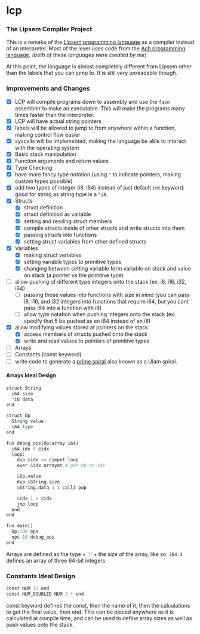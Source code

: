 # lcp
### The Lipsem Compiler Project

This is a remake of the [Lipsem programming language](https://github.com/Mespyr/lipsem) as a compiler instead of an interpreter.
Most of the lexer uses code from the [Ach programming language](https://github.com/Mespyr/ach).
*(both of these languages were created by me)*

At this point, the language is almost completely different from Lipsem other than the labels that you can jump to.
It is still very unreadable though.

### Improvements and Changes

- [x] LCP will compile programs down to assembly and use the `fasm` assembler to make an executable. This will make the programs many times faster than the interpreter.
- [x] LCP will have actual string pointers
- [x] labels will be allowed to jump to from anywhere within a function, making control flow easier
- [x] syscalls will be implemented, making the language be able to interact with the operating system
- [x] Basic stack manipulation
- [x] Function arguments and return values
- [x] Type Checking
- [x] have more fancy type notation (using `^` to indicate pointers, making custom types possible)
- [x] add two types of integer (i8, i64) instead of just default `int` keyword. good for string as string type is a `^i8`.
- [x] Structs
	- [x] struct definition
	- [x] struct definition as variable
	- [x] setting and reading struct members
	- [x] compile structs inside of other structs and write structs into them
	- [x] passing structs into functions
	- [x] setting struct variables from other defined structs
- [x] Variables
	- [x] making struct veriables
	- [x] setting variable types to primitive types
	- [x] changing between setting variable form variable on stack and value on stack (a pointer vs the primitive type)
- [ ] allow pushing of different type integers onto the stack (ex: i8, i16, i32, i64)
	- [ ] passing those values into functions with size in mind (you can pass i8, i16, and i32 integers into functions that require i64, but you cant pass i64 into a function with i8)
	- [ ] allow type notation when pushing integers onto the stack (ex: specify that 5 be pushed as an i64 instead of an i8)
- [x] allow modifying values stored at pointers on the stack
	- [x] access members of structs pushed onto the stack
	- [x] write and read values to pointers of primitive types
- [ ] Arrays
- [ ] Constants (const keyword)
- [ ] write code to generate a [prime spiral](https://mathimages.swarthmore.edu/index.php/Prime_spiral_(Ulam_spiral)) also known as a Ulam spiral.

#### Arrays Ideal Design
```python
struct String
  i64 size
  ^i8 data
end

struct Op
  String value
  i64 type
end

fun debug_ops(Op:array i64)
  i64 idx 0 @idx
  loop:
    dup &idx <= cjmpet loop
    over &idx arrayat # get Op at idx

    &Op.value
    dup &String.size
    &String.data 1 1 call3 pop

    &idx 1 + @idx
    jmp loop
  end
end

fun main()
  Op:100 ops
  ops 10 debug_ops
end
```
Arrays are defined as the type + ':' + the size of the array, like so: `i64:3` defines an array of three 64-bit integers.

### Constants Ideal Design
```python
const NUM 12 end
const NUM_DOUBLED NUM 2 * end
```
const keyword defines the const, then the name of it, then the calculations to get the final value, then end.
This can be placed anywhere as it is calculated at compile time, and can be used to define array sizes as well as push values onto the stack.

